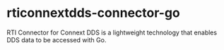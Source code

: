 # rticonnextdds-connector-go
RTI Connector for Connext DDS is a lightweight technology that enables DDS data to be accessed with Go. 
